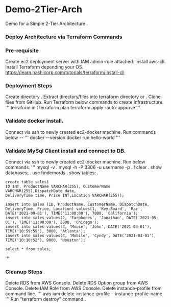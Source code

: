 # Demo-2Tier-Arch
Demo for a Simple 2-Tier Architecture .

### Deploy Architecture via Terraform Commands
### Pre-requisite
Create ec2 deployment server with IAM admin-role attached.
Install aws-cli.
Install Terraform depending your OS.
https://learn.hashicorp.com/tutorials/terraform/install-cli


### Deployment Steps
Create directory <terraform> .
Extract directory/files into terraform directory or .
Clone files from GitHub.
Run Terraform below commands to create Infrastructure.
'''
    terraform init
    terraform plan
    terraform apply -auto-approve
'''

### Validate docker install.
Connect via ssh to newly created ec2-docker machine.
Run commands below --
'''
    docker --version
    docker run hello-world
'''

### Validate MySql Client install and connect to DB.
Connect via ssh to newly created ec2-docker machine.
Run below commands.
'''
    mysql -v .
    mysql -h <db-endpoint> -P 3306 -u username -p <manuallyentry> .
    \! clear .
    show databases; .
    use fmdemords .
    show tables; .

    create table sales(
    ID INT, ProductName VARCHAR(255), CustomerName VARCHAR(255),DispatchDate date,
    DeliveryTime time, Price INT,Location VARCHAR(255));

    insert into sales (ID, ProductName, CustomerName, DispatchDate, DeliveryTime, Price, Location) values(1, 'Key-Board', 'Raz', DATE('2021-09-01'), TIME('11:00:00'), 7000, 'California');
    insert into sales values(2, 'Earphones', 'Jonathan', DATE('2021-05-01'), TIME('11:00:00'), 2000, 'Chicago');
    insert into sales values(3, 'Mouse', 'John', DATE('2021-03-01'), TIME('10:59:59'), 3000, 'Atlanta');
    insert into sales values(4, 'Mobile', 'Cyndy', DATE('2021-03-01'), TIME('10:10:52'), 9000, 'Houston');

    select * from sales;
'''

### Cleanup Steps
Delete RDS from AWS Console.
Delete RDS Option group from AWS Console.
Delete IAM Role from AWS Console.
Delete instance-profile from command line.
'''
    aws iam delete-instance-profile --instance-profile-name <instance-profile-name>
'''
Run "terraform destroy"  command .
